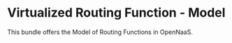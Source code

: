 Virtualized Routing Function - Model
========

This bundle offers the Model of Routing Functions in OpenNaaS.

